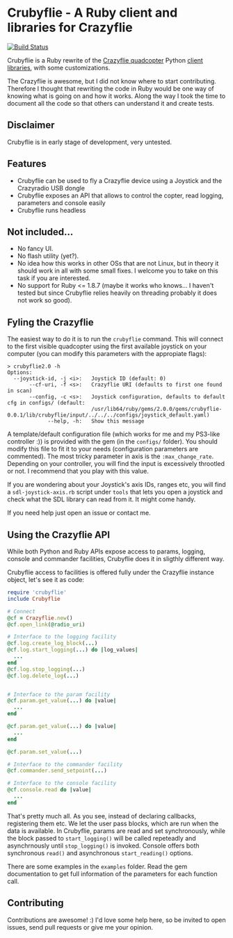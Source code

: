 Crubyflie - A Ruby client and libraries for Crazyflie
=====================================================

[![Build Status](https://travis-ci.org/hsanjuan/crubyflie.png?branch=master)](https://travis-ci.org/hsanjuan/crubyflie)

Crubyflie is a Ruby rewrite of the [Crazyflie quadcopter](http://www.bitcraze.se/category/crazyflie/) Python [client libraries](https://bitbucket.org/bitcraze/crazyflie-pc-client), with some customizations.

The Crazyflie is awesome, but I did not know where to start contributing. Therefore I thought that rewriting the code in Ruby would be one way of knowing what is going on and how it works. Along the way I took the time to document all the code so that others can understand it and create tests.

Disclaimer
----------

Crubyflie is in early stage of development, very untested.

Features
--------

 * Crubyflie can be used to fly a Crazyflie device using a Joystick and the Crazyradio USB dongle
 * Crubyflie exposes an API that allows to control the copter, read logging, parameters and console easily
 * Crubyflie runs headless

Not included...
----------------
 * No fancy UI.
 * No flash utility (yet?).
 * No idea how this works in other OSs that are not Linux, but in theory it should work in all with some small fixes. I welcome you to take on this task if you are interested.
 * No support for Ruby <= 1.8.7 (maybe it works who knows... I haven't tested but since Crubyflie relies heavily on threading probably it does not work so good).

Fyling the Crazyflie
--------------------

The easiest way to do it is to run the `crubyflie` command. This will connect to the first visible quadcopter using the first available joystick on your computer (you can modify this parameters with the appropiate flags):

    > crubyflie2.0 -h
    Options:
      --joystick-id, -j <i>:   Joystick ID (default: 0)
           --cf-uri, -f <s>:   Crazyflie URI (defaults to first one found in scan)
           --config, -c <s>:   Joystick configuration, defaults to default cfg in configs/ (default:
                               /usr/lib64/ruby/gems/2.0.0/gems/crubyflie-0.0.1/lib/crubyflie/input/../../../configs/joystick_default.yaml)
                 --help, -h:   Show this message

A template/default configuration file (which works for me and my PS3-like controller :)) is provided with the gem (in the `configs/` folder). You should modify this file to fit it to your needs (configuration parameters are commented). The most tricky parameter in axis is the `:max_change_rate`. Depending on your controller, you will find the input is excessively throotled or not. I recommend that you play with this value.

If you are wondering about your Joystick's axis IDs, ranges etc, you will find a `sdl-joystick-axis.rb` script under `tools` that lets you open a joystick and check what the SDL library can read from it. It might come handy.

If you need help just open an issue or contact me.

Using the Crazyflie API
-----------------------

While both Python and Ruby APIs expose access to params, logging, console and commander facilities, Crubyflie does it in sligthly different way.

Crubyflie access to facilities is offered fully under the Crazyflie instance object, let's see it as code:

```ruby
require 'crubyflie'
include Crubyflie

# Connect
@cf = Crazyflie.new()
@cf.open_link(@radio_uri)

# Interface to the logging facility
@cf.log.create_log_block(...)
@cf.log.start_logging(...) do |log_values|
  ...
end
@cf.log.stop_logging(...)
@cf.log.delete_log(...)


# Interface to the param facility
@cf.param.get_value(...) do |value|
  ...
end

@cf.param.get_value(...) do |value|
  ...
end

@cf.param.set_value(...)

# Interface to the commander facility
@cf.commander.send_setpoint(...)

# Interface to the console facility
@cf.console.read do |value|
  ...
end
```

That's pretty much all. As you see, instead of declaring callbacks, registering them etc. We let the user pass blocks, which are run when the data is available. 
In Crubyflie, params are read and set synchronously, while the block passed to `start_logging()` will be called repeteadly and asynchrnously until `stop_logging()` is invoked. Console offers both synchronous `read()` and asynchronous `start_reading()` options.

There are some examples in the `examples` folder. Read the gem documentation to get full information of the parameters for each function call.


Contributing
------------

Contributions are awesome! :) I'd love some help here, so be invited to open issues, send pull requests or give me your opinion.
